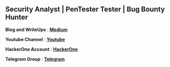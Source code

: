 
## Security Analyst | PenTester Tester | Bug Bounty Hunter 

**Blog and WriteUps** : **[Medium](https://mersa.medium.com)**

**Youtube Channel** : **[Youtube](https://www.youtube.com/@mersa-v6)**

**HackerOne Account** : **[HackerOne ](https://hackerone.com/mersa-v6)**

**Telegram Group** : **[Telegram](https://t.me/+Zx9COdRS-fRhNDk0)**

